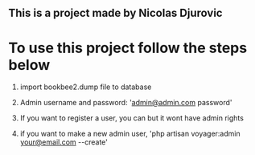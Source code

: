## This is a project made by Nicolas Djurovic

# To use this project follow the steps below

1. import bookbee2.dump file to database

2. Admin username and password: 'admin@admin.com password'

3. If you want to register a user, you can but it wont have admin rights

4. if you want to make a new admin user, 'php artisan voyager:admin your@email.com --create'



